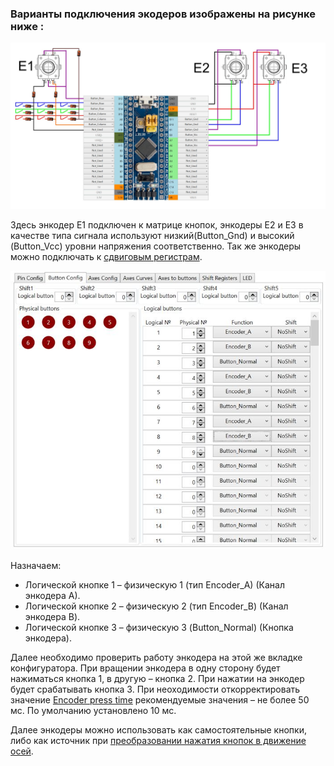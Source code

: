 ### Варианты подключения экодеров изображены на рисунке ниже :

![](../images/E1.jpg)

Здесь энкодер Е1 подключен к матрице кнопок, энкодеры Е2 и Е3 в качестве типа сигнала используют низкий(Button_Gnd) и высокий (Button_Vcc) уровни напряжения соответственно. Так же энкодеры можно подключать к [сдвиговым регистрам](Подключение-кнопок-к-сдвиговым-регистрам.md).



![](../images/E2.jpg)

Назначаем:
* Логической кнопке 1 – физическую 1 (тип Encoder_А) (Канал энкодера А).
* Логической кнопке 2 – физическую 2 (тип Encoder_B) (Канал энкодера B).
* Логической кнопке 3 – физическую 3 (Button_Normal) (Кнопка энкодера).

Далее необходимо проверить работу энкодера на этой же вкладке конфигуратора. При вращении энкодера в одну сторону будет нажиматься кнопка 1, в другую – кнопка 2. При нажатии на энкодер будет срабатывать кнопка 3. При неоходимости откорректировать значение [Encoder press time](Продвинутые-настройки.md) рекомендуемые значения – не более 50 мс. По умолчанию установлено 10 мс.

Далее энкодеры можно использовать как самостоятельные кнопки, либо как источник при [преобразовании нажатия кнопок в движение осей](Преобразование-нажатия-кнопок-в-движение-осей.md).
